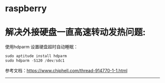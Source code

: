 # raspberry

# 解决外接硬盘一直高速转动发热问题:
使用hdparm 设置硬盘超时自动睡眠：
```java
sudo aptitude install hdparm
sudo hdparm -S120 /dev/sdc1
```
参考文档：https://www.chiphell.com/thread-914770-1-1.html

---
